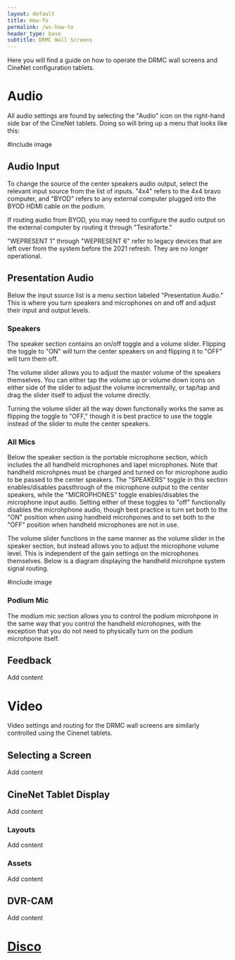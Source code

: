 ```yaml
---
layout: default
title: How-To
permalink: /ws-how-to
header_type: base
subtitle: DRMC Wall Screens
---
```


Here you will find a guide on how to operate the DRMC wall screens and CineNet configuration tablets.

# Audio

All audio settings are found by selecting the "Audio" icon on the right-hand side bar of the CineNet tablets. Doing so will bring up a menu that looks like this: 

#include image

## Audio Input

To change the source of the center speakers audio output, select the relevant input source from the list of inputs. "4x4" refers to the 4x4 bravo computer, and "BYOD" refers to any external computer plugged into the BYOD HDMI cable on the podium. 

If routing audio from BYOD, you may need to configure the audio output on the external computer by routing it through "Tesiraforte."

"WEPRESENT 1" through "WEPRESENT 6" refer to legacy devices that are left over from the system before the 2021 refresh. They are no longer operational.

## Presentation Audio

Below the input source list is a menu section labeled "Presentation Audio." This is where you turn speakers and microphones on and off and adjust their input and output levels.

### Speakers

The speaker section contains an on/off toggle and a volume slider. Flipping the toggle to "ON" will turn the center speakers on and flipping it to "OFF" will turn them off.

The volume slider allows you to adjust the master volume of the speakers themselves. You can either tap the volume up or volume down icons on either side of the slider to adjust the volume incrementally, or tap/tap and drag the slider itself to adjust the volume directly. 

Turning the volume slider all the way down functionally works the same as flipping the toggle to "OFF," though it is best practice to use the toggle instead of the slider to mute the center speakers.

### All Mics

Below the speaker section is the portable microphone section, which includes the all handheld microphones and lapel microphones. Note that handheld microhpnes must be charged and turned on for microphone audio to be passed to the center speakers. The "SPEAKERS" toggle in this section enables/disables passthrough of the microphone output to the center speakers, while the "MICROPHONES" toggle enables/disables the microphone input audio. Setting either of these toggles to "off" functionally disables the microhphone audio, though best practice is turn set both to the "ON" position when using handheld microhpones and to set both to the "OFF" position when handheld microphones are not in use.

The volume slider functions in the same manner as the volume slider in the speaker section, but instead allows you to adjust the microphone volume level. This is independent of the gain settings on the microphones themselves. Below is a diagram displaying the handheld microhpne system signal routing.

#include image

### Podium Mic

The modium mic section allows you to control the podium microhpone in the same way that you control the handheld microhopnes, with the exception that you do not need to physically turn on the podium microhpone itself. 

## Feedback

Add content

# Video

Video settings and routing for the DRMC wall screens are similarly controlled using the Cinenet tablets.

## Selecting a Screen

Add content

## CineNet Tablet Display

Add content

### Layouts

Add content

### Assets

Add content

## DVR-CAM

Add content

# [Disco](https://www.youtube.com/watch?v=lqBhgEQ4LT0)